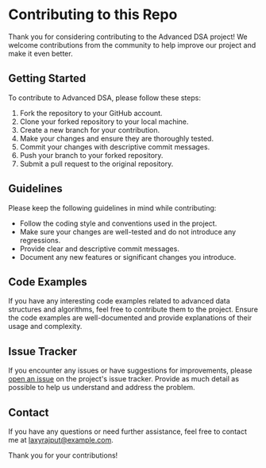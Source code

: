 # Contributing to this Repo

Thank you for considering contributing to the Advanced DSA project! We welcome contributions from the community to help improve our project and make it even better.

## Getting Started

To contribute to Advanced DSA, please follow these steps:

1. Fork the repository to your GitHub account.
2. Clone your forked repository to your local machine.
3. Create a new branch for your contribution.
4. Make your changes and ensure they are thoroughly tested.
5. Commit your changes with descriptive commit messages.
6. Push your branch to your forked repository.
7. Submit a pull request to the original repository.

## Guidelines

Please keep the following guidelines in mind while contributing:

- Follow the coding style and conventions used in the project.
- Make sure your changes are well-tested and do not introduce any regressions.
- Provide clear and descriptive commit messages.
- Document any new features or significant changes you introduce.

## Code Examples

If you have any interesting code examples related to advanced data structures and algorithms, feel free to contribute them to the project. Ensure the code examples are well-documented and provide explanations of their usage and complexity.

## Issue Tracker

If you encounter any issues or have suggestions for improvements, please [open an issue](https://github.com/username/advanced-dsa/issues) on the project's issue tracker. Provide as much detail as possible to help us understand and address the problem.


## Contact

If you have any questions or need further assistance, feel free to contact me at laxyrajput@example.com.

Thank you for your contributions!
